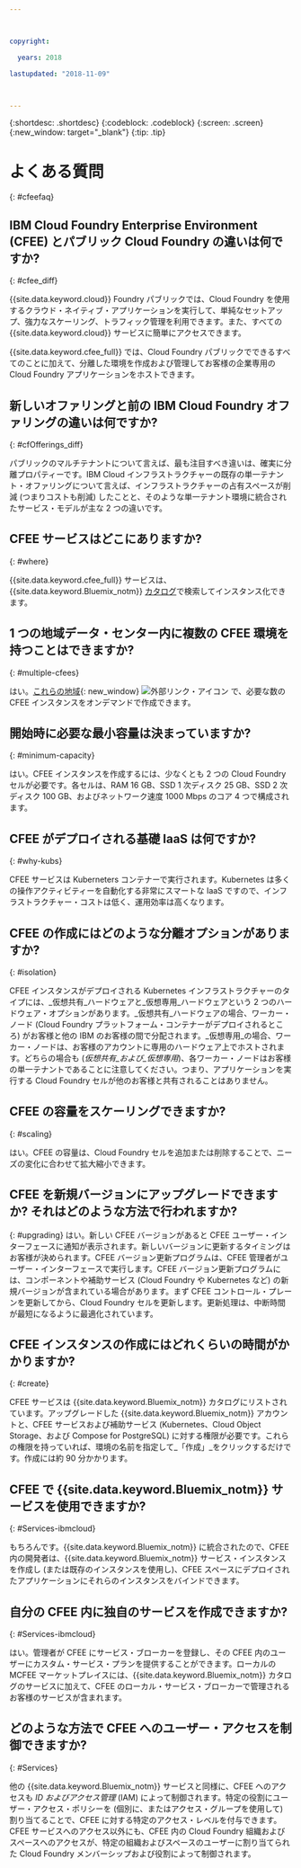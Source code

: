 ```yaml
---



copyright:

  years: 2018

lastupdated: "2018-11-09"



---
```


{:shortdesc: .shortdesc}
{:codeblock: .codeblock}
{:screen: .screen}
{:new_window: target="_blank"}
{:tip: .tip}

# よくある質問
{: #cfeefaq}

## IBM Cloud Foundry Enterprise Environment (CFEE) とパブリック Cloud Foundry の違いは何ですか?
{: #cfee_diff}

{{site.data.keyword.cloud}} Foundry パブリックでは、Cloud Foundry を使用するクラウド・ネイティブ・アプリケーションを実行して、単純なセットアップ、強力なスケーリング、トラフィック管理を利用できます。また、すべての {{site.data.keyword.cloud}} サービスに簡単にアクセスできます。

{{site.data.keyword.cfee_full}} では、Cloud Foundry パブリックでできるすべてのことに加えて、分離した環境を作成および管理してお客様の企業専用の Cloud Foundry アプリケーションをホストできます。


## 新しいオファリングと前の IBM Cloud Foundry オファリングの違いは何ですか?
{: #cfOfferings_diff}

パブリックのマルチテナントについて言えば、最も注目すべき違いは、確実に分離プロパティーです。IBM Cloud インフラストラクチャーの既存の単一テナント・オファリングについて言えば、インフラストラクチャーの占有スペースが削減 (つまりコストも削減) したことと、そのような単一テナント環境に統合されたサービス・モデルが主な 2 つの違いです。

## CFEE サービスはどこにありますか?
{: #where}

{{site.data.keyword.cfee_full}} サービスは、{{site.data.keyword.Bluemix_notm}} [カタログ](https://console.stage1.bluemix.net/catalog)で検索してインスタンス化できます。

## 1 つの地域データ・センター内に複数の CFEE 環境を持つことはできますか?
{: #multiple-cfees}

はい。[これらの地域](https://dev.console.test.cloud.ibm.com/docs/cloud-foundry/index.html#provisioning-targets){: new_window} ![外部リンク・アイコン](../icons/launch-glyph.svg "外部リンク・アイコン") で、必要な数の CFEE インスタンスをオンデマンドで作成できます。

## 開始時に必要な最小容量は決まっていますか?
{: #minimum-capacity}

はい。CFEE インスタンスを作成するには、少なくとも 2 つの Cloud Foundry セルが必要です。各セルは、RAM 16 GB、SSD 1 次ディスク 25 GB、SSD 2 次ディスク 100 GB、およびネットワーク速度 1000 Mbps のコア 4 つで構成されます。

## CFEE がデプロイされる基礎 IaaS は何ですか?
{: #why-kubs}

CFEE サービスは Kuberneters コンテナーで実行されます。Kubernetes は多くの操作アクティビティーを自動化する非常にスマートな IaaS ですので、インフラストラクチャー・コストは低く、運用効率は高くなります。 

## CFEE の作成にはどのような分離オプションがありますか?
{: #isolation}

CFEE インスタンスがデプロイされる Kubernetes インフラストラクチャーのタイプには、_仮想共有_ハードウェアと_仮想専用_ハードウェアという 2 つのハードウェア・オプションがあります。_仮想共有_ハードウェアの場合、ワーカー・ノード (Cloud Foundry プラットフォーム・コンテナーがデプロイされるところ) がお客様と他の IBM のお客様の間で分配されます。_仮想専用_の場合、ワーカー・ノードは、お客様のアカウントに専用のハードウェア上でホストされます。どちらの場合も (_仮想共有_および_仮想専用_)、各ワーカー・ノードはお客様の単一テナントであることに注意してください。つまり、アプリケーションを実行する Cloud Foundry セルが他のお客様と共有されることはありません。

## CFEE の容量をスケーリングできますか?
{: #scaling}

はい。CFEE の容量は、Cloud Foundry セルを追加または削除することで、ニーズの変化に合わせて拡大縮小できます。

## CFEE を新規バージョンにアップグレードできますか? それはどのような方法で行われますか?
{: #upgrading}
はい。新しい CFEE バージョンがあると CFEE ユーザー・インターフェースに通知が表示されます。新しいバージョンに更新するタイミングはお客様が決められます。CFEE バージョン更新プログラムは、CFEE 管理者がユーザー・インターフェースで実行します。CFEE バージョン更新プログラムには、コンポーネントや補助サービス (Cloud Foundry や Kubernetes など) の新規バージョンが含まれている場合があります。まず CFEE コントロール・プレーンを更新してから、Cloud Foundry セルを更新します。更新処理は、中断時間が最短になるように最適化されています。

## CFEE インスタンスの作成にはどれくらいの時間がかかりますか?
{: #create}

CFEE サービスは {{site.data.keyword.Bluemix_notm}} カタログにリストされています。アップグレードした {{site.data.keyword.Bluemix_notm}} アカウントと、CFEE サービスおよび補助サービス (Kubernetes、Cloud Object Storage、および Compose for PostgreSQL) に対する権限が必要です。これらの権限を持っていれば、環境の名前を指定して_「作成」_をクリックするだけです。作成には約 90 分かかります。

## CFEE で {{site.data.keyword.Bluemix_notm}} サービスを使用できますか?
{: #Services-ibmcloud}

もちろんです。{{site.data.keyword.Bluemix_notm}} に統合されたので、CFEE 内の開発者は、{{site.data.keyword.Bluemix_notm}} サービス・インスタンスを作成し (または既存のインスタンスを使用し)、CFEE スペースにデプロイされたアプリケーションにそれらのインスタンスをバインドできます。

## 自分の CFEE 内に独自のサービスを作成できますか?
{: #Services-ibmcloud}

はい。管理者が CFEE にサービス・ブローカーを登録し、その CFEE 内のユーザーにカスタム・サービス・プランを提供することができます。ローカルの MCFEE マーケットプレイスには、{{site.data.keyword.Bluemix_notm}} カタログのサービスに加えて、CFEE のローカル・サービス・ブローカーで管理されるお客様のサービスが含まれます。

## どのような方法で CFEE へのユーザー・アクセスを制御できますか?
{: #Services}

他の {{site.data.keyword.Bluemix_notm}} サービスと同様に、CFEE へのアクセスも _ID およびアクセス管理_ (IAM) によって制御されます。特定の役割にユーザー・アクセス・ポリシーを (個別に、またはアクセス・グループを使用して) 割り当てることで、CFEE に対する特定のアクセス・レベルを付与できます。CFEE サービスへのアクセス以外にも、CFEE 内の Cloud Foundry 組織およびスペースへのアクセスが、特定の組織およびスペースのユーザーに割り当てられた Cloud Foundry メンバーシップおよび役割によって制御されます。

